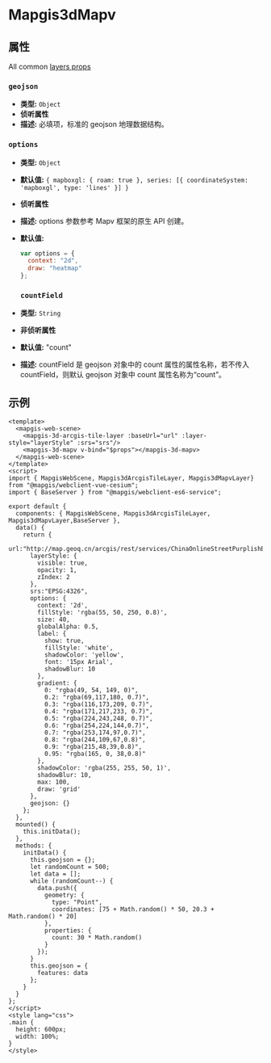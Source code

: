 # Mapgis3dMapv

## 属性

All common [layers props](/zh/api/Layers/README.md#props)

### `geojson`

- **类型:** `Object`
- **侦听属性**
- **描述:** 必填项，标准的 geojson 地理数据结构。

### `options`

- **类型:** `Object`
- **默认值:** `{ mapboxgl: { roam: true }, series: [{ coordinateSystem: 'mapboxgl', type: 'lines' }] }`
- **侦听属性**
- **描述:** options 参数参考 Mapv 框架的原生 API 创建。
- **默认值:**

  ```js
  var options = {
    context: "2d",
    draw: "heatmap"
  };
  ```

  ### `countField`

- **类型:** `String`
- **非侦听属性**
- **默认值:** "count"
- **描述:** countField 是 geojson 对象中的 count 属性的属性名称，若不传入 countField，则默认 geojson 对象中 count 属性名称为“count”。

## 示例

```vue
<template>
  <mapgis-web-scene>
    <mapgis-3d-arcgis-tile-layer :baseUrl="url" :layer-style="layerStyle" :srs="srs"/>
    <mapgis-3d-mapv v-bind="$props"></mapgis-3d-mapv>
  </mapgis-web-scene>
</template>
<script>
import { MapgisWebScene, Mapgis3dArcgisTileLayer, Mapgis3dMapvLayer} from "@mapgis/webclient-vue-cesium";
import { BaseServer } from "@mapgis/webclient-es6-service";

export default {
  components: { MapgisWebScene, Mapgis3dArcgisTileLayer, Mapgis3dMapvLayer,BaseServer },
  data() {
    return {
      url:"http://map.geoq.cn/arcgis/rest/services/ChinaOnlineStreetPurplishBlue/MapServer",
      layerStyle: {
        visible: true,
        opacity: 1,
        zIndex: 2
      },
      srs:"EPSG:4326",
      options: {
        context: '2d',
        fillStyle: 'rgba(55, 50, 250, 0.8)',
        size: 40,
        globalAlpha: 0.5,
        label: {
          show: true,
          fillStyle: 'white',
          shadowColor: 'yellow',
          font: '15px Arial',
          shadowBlur: 10
        },
        gradient: {
          0: "rgba(49, 54, 149, 0)",
          0.2: "rgba(69,117,180, 0.7)",
          0.3: "rgba(116,173,209, 0.7)",
          0.4: "rgba(171,217,233, 0.7)",
          0.5: "rgba(224,243,248, 0.7)",
          0.6: "rgba(254,224,144,0.7)",
          0.7: "rgba(253,174,97,0.7)",
          0.8: "rgba(244,109,67,0.8)",
          0.9: "rgba(215,48,39,0.8)",
          0.95: "rgba(165, 0, 38,0.8)"
        },
        shadowColor: 'rgba(255, 255, 50, 1)',
        shadowBlur: 10,
        max: 100,
        draw: 'grid'
      },
      geojson: {}
    };
  },
  mounted() {
    this.initData();
  },
  methods: {
    initData() {
      this.geojson = {};
      let randomCount = 500;
      let data = [];
      while (randomCount--) {
        data.push({
          geometry: {
            type: "Point",
            coordinates: [75 + Math.random() * 50, 20.3 + Math.random() * 20]
          },
          properties: {
            count: 30 * Math.random()
          }
        });
      }
      this.geojson = {
        features: data
      };
    }
  }
};
</script>
<style lang="css">
.main {
  height: 600px;
  width: 100%;
}
</style>
```
